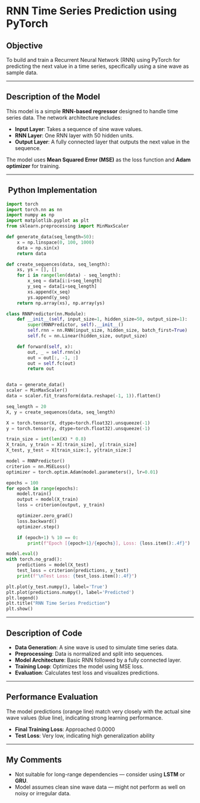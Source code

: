 # RNN Time Series Prediction using PyTorch

## Objective

To build and train a Recurrent Neural Network (RNN) using PyTorch for predicting the next value in a time series, specifically using a sine wave as sample data.

---

## Description of the Model

This model is a simple **RNN-based regressor** designed to handle time series data. The network architecture includes:

- **Input Layer**: Takes a sequence of sine wave values.
- **RNN Layer**: One RNN layer with 50 hidden units.
- **Output Layer**: A fully connected layer that outputs the next value in the sequence.

The model uses **Mean Squared Error (MSE)** as the loss function and **Adam optimizer** for training.

---

##  Python Implementation

```python
import torch
import torch.nn as nn
import numpy as np
import matplotlib.pyplot as plt
from sklearn.preprocessing import MinMaxScaler

def generate_data(seq_length=50):
    x = np.linspace(0, 100, 1000)
    data = np.sin(x)
    return data

def create_sequences(data, seq_length):
    xs, ys = [], []
    for i in range(len(data) - seq_length):
        x_seq = data[i:i+seq_length]
        y_seq = data[i+seq_length]
        xs.append(x_seq)
        ys.append(y_seq)
    return np.array(xs), np.array(ys)

class RNNPredictor(nn.Module):
    def __init__(self, input_size=1, hidden_size=50, output_size=1):
        super(RNNPredictor, self).__init__()
        self.rnn = nn.RNN(input_size, hidden_size, batch_first=True)
        self.fc = nn.Linear(hidden_size, output_size)

    def forward(self, x):
        out, _ = self.rnn(x)
        out = out[:, -1, :]  
        out = self.fc(out)
        return out


data = generate_data()
scaler = MinMaxScaler()
data = scaler.fit_transform(data.reshape(-1, 1)).flatten()

seq_length = 20
X, y = create_sequences(data, seq_length)

X = torch.tensor(X, dtype=torch.float32).unsqueeze(-1)
y = torch.tensor(y, dtype=torch.float32).unsqueeze(-1)

train_size = int(len(X) * 0.8)
X_train, y_train = X[:train_size], y[:train_size]
X_test, y_test = X[train_size:], y[train_size:]

model = RNNPredictor()
criterion = nn.MSELoss()
optimizer = torch.optim.Adam(model.parameters(), lr=0.01)

epochs = 100
for epoch in range(epochs):
    model.train()
    output = model(X_train)
    loss = criterion(output, y_train)

    optimizer.zero_grad()
    loss.backward()
    optimizer.step()

    if (epoch+1) % 10 == 0:
        print(f"Epoch [{epoch+1}/{epochs}], Loss: {loss.item():.4f}")

model.eval()
with torch.no_grad():
    predictions = model(X_test)
    test_loss = criterion(predictions, y_test)
    print(f"\nTest Loss: {test_loss.item():.4f}")

plt.plot(y_test.numpy(), label='True')
plt.plot(predictions.numpy(), label='Predicted')
plt.legend()
plt.title("RNN Time Series Prediction")
plt.show()
```

---

## Description of Code

- **Data Generation**: A sine wave is used to simulate time series data.
- **Preprocessing**: Data is normalized and split into sequences.
- **Model Architecture**: Basic RNN followed by a fully connected layer.
- **Training Loop**: Optimizes the model using MSE loss.
- **Evaluation**: Calculates test loss and visualizes predictions.

---

## Performance Evaluation



The model predictions (orange line) match very closely with the actual sine wave values (blue line), indicating strong learning performance.

- **Final Training Loss**: Approached 0.0000
- **Test Loss**: Very low, indicating high generalization ability

---

## My Comments

- Not suitable for long-range dependencies — consider using **LSTM** or **GRU**.
- Model assumes clean sine wave data — might not perform as well on noisy or irregular data.


